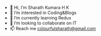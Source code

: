 - 👋 Hi, I’m Sharath Kumara H K
- 👀 I’m interested in Coding&Blogs
- 🌱 I’m currently learning Redux
- 💞️ I’m looking to collaborate on IT
- 📫 Reach me colourfulsharath@gmail.com

<!---
SharathHunnasekatte/SharathHunnasekatte is a ✨ special ✨ repository because its `README.md` (this file) appears on your GitHub profile.
You can click the Preview link to take a look at your changes.
--->
